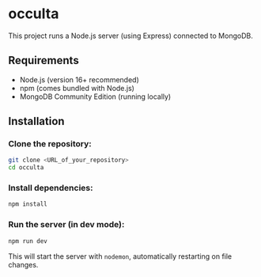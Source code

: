 # occulta
This project runs a Node.js server (using Express) connected to MongoDB.

## Requirements
- Node.js (version 16+ recommended)
- npm (comes bundled with Node.js)
- MongoDB Community Edition (running locally)

## Installation

### Clone the repository:
```bash
git clone <URL_of_your_repository>
cd occulta
```

### Install dependencies:
```bash
npm install
```

### Run the server (in dev mode):
```bash
npm run dev
```

This will start the server with `nodemon`, automatically restarting on file changes.
